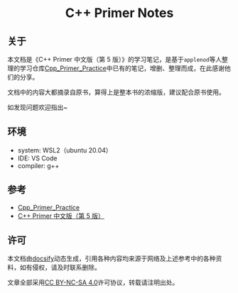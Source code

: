 <h1 align="center">C++ Primer Notes</h1>

## 关于

本文档是《C++ Primer 中文版（第 5 版）》的学习笔记，是基于`applenod`等人整理的学习仓库[Cpp_Primer_Practice](https://github.com/applenob/Cpp_Primer_Practice)中已有的笔记，增删、整理而成，在此感谢他们的分享。

文档中的内容大都摘录自原书，算得上是整本书的浓缩版，建议配合原书使用。

如发现问题欢迎指出~

## 环境

- system: WSL2（ubuntu 20.04）
- IDE: VS Code
- compiler: g++

## 参考

* [Cpp_Primer_Practice](https://github.com/applenob/Cpp_Primer_Practice)
* [C++ Primer 中文版（第 5 版）](https://book.douban.com/subject/25708312/)

## 许可

本文档由[docsify](https://docsify.js.org/#/zh-cn/)动态生成，引用各种内容均来源于网络及上述参考中的各种资料，如有侵权，请及时联系删除。

文章全部采用[CC BY-NC-SA 4.0](https://creativecommons.org/licenses/by-nc-sa/4.0/)许可协议，转载请注明出处。